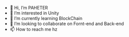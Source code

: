 - 👋 Hi, I’m PAHETER
- 👀 I’m interested in Unity
- 🌱 I’m currently learning BlockChain
- 💞️ I’m looking to collaborate on Fornt-end and Back-end
- 📫 How to reach me hz

<!---
paheterSorokDva/paheterSorokDva is a ✨ special ✨ repository because its `README.md` (this file) appears on your GitHub profile.
You can click the Preview link to take a look at your changes.
--->
